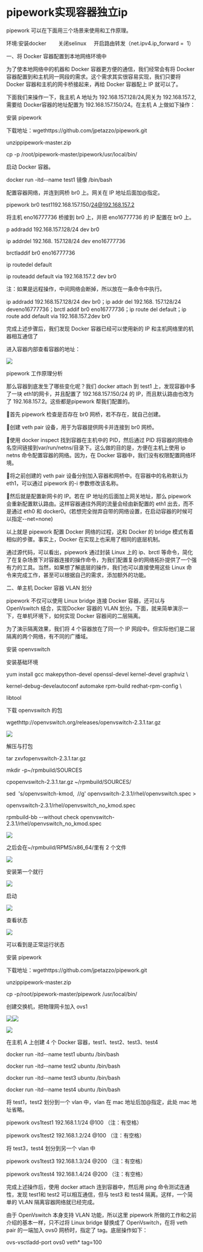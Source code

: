# pipework实现容器独立ip

pipework 可以在下面用三个场景来使用和工作原理。

环境:安装docker        关闭selinux     开启路由转发（net.ipv4.ip\_forward =  1）

一、将 Docker 容器配置到本地网络环境中

为了使本地网络中的机器和 Docker 容器更方便的通信，我们经常会有将 Docker 容器配置到和主机同一网段的需求。这个需求其实很容易实现，我们只要将 Docker 容器和主机的网卡桥接起来，再给 Docker 容器配上 IP 就可以了。

下面我们来操作一下，我主机 A 地址为 192.168.157.128/24,网关为 192.168.157.2,需要给 Docker容器的地址配置为 192.168.157.150/24。在主机 A 上做如下操作：

安装 pipework

下载地址：wgethttps://github.com/jpetazzo/pipework.git

unzippipework-master.zip

cp -p /root/pipework-master/pipework/usr/local/bin/

启动 Docker 容器。

docker run -itd--name test1 镜像 /bin/bash

配置容器网络，并连到网桥 br0 上。网关在 IP 地址后面加@指定。

pipework br0 test1192.168.157.150/24@192.168.157.2

将主机 eno16777736 桥接到 br0 上，并把 eno16777736 的 IP 配置在 br0 上。

p addradd 192.168.157.128/24 dev br0

ip addrdel 192.168. 157.128/24 dev eno16777736

brctladdif br0 eno16777736

ip routedel default

ip routeadd default via 192.168.157.2 dev br0

注：如果是远程操作，中间网络会断掉，所以放在一条命令中执行。

ip addradd 192.168.157.128/24 dev br0；ip addr del 192.168. 157.128/24 deveno16777736；brctl addif br0 eno16777736；ip route del default；ip route add default via 192.168.157.2dev br0

完成上述步骤后，我们发现 Docker 容器已经可以使用新的 IP 和主机网络里的机器相互通信了

进入容器内部查看容器的地址：

![](https://img-blog.csdn.net/20180118185158325?watermark/2/text/aHR0cDovL2Jsb2cuY3Nkbi5uZXQvbGl1eGlhbnNoZW5nMTIyOA==/font/5a6L5L2T/fontsize/400/fill/I0JBQkFCMA==/dissolve/70/gravity/SouthEast)

pipework 工作原理分析

那么容器到底发生了哪些变化呢？我们 docker attach 到 test1 上，发现容器中多了一块 eth1的网卡，并且配置了 192.168.157.150/24 的 IP，而且默认路由也改为了 192.168.157.2。这些都是pipework 帮我们配置的。

首先 pipework 检查是否存在 br0 网桥，若不存在，就自己创建。

创建 veth pair 设备，用于为容器提供网卡并连接到 br0 网桥。

使用 docker inspect 找到容器在主机中的 PID，然后通过 PID 将容器的网络命名空间链接到var/run/netns/目录下。这么做的目的是，方便在主机上使用 ip netns 命令配置容器的网络。因为，在 Docker 容器中，我们没有权限配置网络环境。

将之前创建的 veth pair 设备分别加入容器和网桥中。在容器中的名称默认为 eth1，可以通过 pipework 的-i 参数修改该名称。

然后就是配置新网卡的 IP。若在 IP 地址的后面加上网关地址，那么 pipework 会重新配置默认路由。这样容器通往外网的流量会经由新配置的 eth1 出去，而不是通过 eth0 和 docker0。\(若想完全抛弃自带的网络设置，在启动容器的时候可以指定--net=none\)

以上就是 pipework 配置 Docker 网络的过程，这和 Docker 的 bridge 模式有着相似的步骤。事实上，Docker 在实现上也采用了相同的底层机制。

通过源代码，可以看出，pipework 通过封装 Linux 上的 ip、brctl 等命令，简化了在复杂场景下对容器连接的操作命令，为我们配置复杂的网络拓扑提供了一个强有力的工具。当然，如果想了解底层的操作，我们也可以直接使用这些 Linux 命令来完成工作，甚至可以根据自己的需求，添加额外的功能。

二、单主机 Docker 容器 VLAN 划分

pipework 不仅可以使用 Linux bridge 连接 Docker 容器，还可以与 OpenVswitch 结合，实现Docker 容器的 VLAN 划分。下面，就来简单演示一下，在单机环境下，如何实现 Docker 容器间的二层隔离。

为了演示隔离效果，我们将 4 个容器放在了同一个 IP 网段中。但实际他们是二层隔离的两个网络，有不同的广播域。

安装 openvswitch

安装基础环境

yum install gcc makepython-devel openssl-devel kernel-devel graphviz \

kernel-debug-develautoconf automake rpm-build redhat-rpm-config \

libtool

下载 openvswitch 的包

wgethttp://openvswitch.org/releases/openvswitch-2.3.1.tar.gz

![](https://img-blog.csdn.net/20180118185322310?watermark/2/text/aHR0cDovL2Jsb2cuY3Nkbi5uZXQvbGl1eGlhbnNoZW5nMTIyOA==/font/5a6L5L2T/fontsize/400/fill/I0JBQkFCMA==/dissolve/70/gravity/SouthEast)

解压与打包

tar zxvfopenvswitch-2.3.1.tar.gz

mkdir -p~/rpmbuild/SOURCES

cpopenvswitch-2.3.1.tar.gz ~/rpmbuild/SOURCES/

sed  's/openvswitch-kmod,  //g' openvswitch-2.3.1/rhel/openvswitch.spec &gt;

openvswitch-2.3.1/rhel/openvswitch\_no\_kmod.spec

rpmbuild-bb --without check openvswitch-2.3.1/rhel/openvswitch\_no\_kmod.spec

![](https://img-blog.csdn.net/20180118185304142?watermark/2/text/aHR0cDovL2Jsb2cuY3Nkbi5uZXQvbGl1eGlhbnNoZW5nMTIyOA==/font/5a6L5L2T/fontsize/400/fill/I0JBQkFCMA==/dissolve/70/gravity/SouthEast)  


之后会在~/rpmbuild/RPMS/x86\_64/里有 2 个文件

![](https://img-blog.csdn.net/20180118185334966?watermark/2/text/aHR0cDovL2Jsb2cuY3Nkbi5uZXQvbGl1eGlhbnNoZW5nMTIyOA==/font/5a6L5L2T/fontsize/400/fill/I0JBQkFCMA==/dissolve/70/gravity/SouthEast)

安装第一个就行

![](https://img-blog.csdn.net/20180118185345289?watermark/2/text/aHR0cDovL2Jsb2cuY3Nkbi5uZXQvbGl1eGlhbnNoZW5nMTIyOA==/font/5a6L5L2T/fontsize/400/fill/I0JBQkFCMA==/dissolve/70/gravity/SouthEast)

启动

![](https://img-blog.csdn.net/20180118185409052?watermark/2/text/aHR0cDovL2Jsb2cuY3Nkbi5uZXQvbGl1eGlhbnNoZW5nMTIyOA==/font/5a6L5L2T/fontsize/400/fill/I0JBQkFCMA==/dissolve/70/gravity/SouthEast)

查看状态

![](https://img-blog.csdn.net/20180118185417822?watermark/2/text/aHR0cDovL2Jsb2cuY3Nkbi5uZXQvbGl1eGlhbnNoZW5nMTIyOA==/font/5a6L5L2T/fontsize/400/fill/I0JBQkFCMA==/dissolve/70/gravity/SouthEast)

可以看到是正常运行状态

安装 pipework

下载地址：wgethttps://github.com/jpetazzo/pipework.git

unzippipework-master.zip

cp -p/root/pipework-master/pipework /usr/local/bin/

创建交换机，把物理网卡加入 ovs1

![](https://img-blog.csdn.net/20180118185446753?watermark/2/text/aHR0cDovL2Jsb2cuY3Nkbi5uZXQvbGl1eGlhbnNoZW5nMTIyOA==/font/5a6L5L2T/fontsize/400/fill/I0JBQkFCMA==/dissolve/70/gravity/SouthEast)![](https://img-blog.csdn.net/20180118185455364?watermark/2/text/aHR0cDovL2Jsb2cuY3Nkbi5uZXQvbGl1eGlhbnNoZW5nMTIyOA==/font/5a6L5L2T/fontsize/400/fill/I0JBQkFCMA==/dissolve/70/gravity/SouthEast)

![](https://img-blog.csdn.net/20180118185503399?watermark/2/text/aHR0cDovL2Jsb2cuY3Nkbi5uZXQvbGl1eGlhbnNoZW5nMTIyOA==/font/5a6L5L2T/fontsize/400/fill/I0JBQkFCMA==/dissolve/70/gravity/SouthEast)

在主机 A 上创建 4 个 Docker 容器，test1、test2、test3、test4

docker run -itd--name test1 ubuntu /bin/bash

docker run -itd--name test2 ubuntu /bin/bash

docker run -itd--name test3 ubuntu /bin/bash

docker run -itd--name test4 ubuntu /bin/bash

将 test1，test2 划分到一个 vlan 中，vlan 在 mac 地址后加@指定，此处 mac 地址省略。

pipework ovs1test1 192.168.1.1/24 @100 （注：有空格）

pipework ovs1test2 192.168.1.2/24 @100 （注：有空格）

将 test3，test4 划分到另一个 vlan 中

pipework ovs1test3 192.168.1.3/24 @200 （注：有空格）

pipework ovs1test4 192.168.1.4/24 @200 （注：有空格）

完成上述操作后，使用 docker attach 连到容器中，然后用 ping 命令测试连通性，发现 test1和 test2 可以相互通信，但与 test3 和 test4 隔离。这样，一个简单的 VLAN 隔离容器网络就已经完成。

由于 OpenVswitch 本身支持 VLAN 功能，所以这里 pipework 所做的工作和之前介绍的基本一样，只不过将 Linux bridge 替换成了 OpenVswitch，在将 veth pair 的一端加入 ovs0 网桥时，指定了 tag。底层操作如下：

ovs-vsctladd-port ovs0 veth\* tag=100

